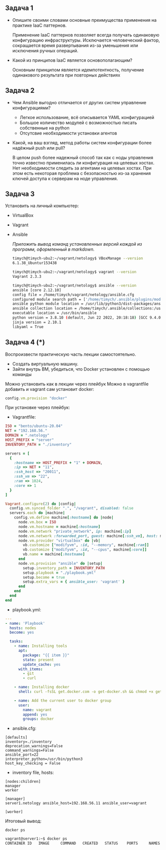 

## Задача 1

- Опишите своими словами основные преимущества применения на практике IaaC паттернов.

  Применение IaaC паттернов позволяет всегда получать одинаковую конфигурацию инфраструктуры. Исключается человеческий фактор, сокращается время развертывания из-за уменьшения или исключения ручных операций.

- Какой из принципов IaaC является основополагающим?

  Основным принципом является идемпотентность, получение одинакового результата при повторных действиях

## Задача 2

- Чем Ansible выгодно отличается от других систем управление конфигурациями?

    - Легкое использование, всё описывается YAML конфигурацией
    - Большое количество модулей с возможностью писать собственные на python
    - Отсутсвие необходимости установки агентов

- Какой, на ваш взгляд, метод работы систем конфигурации более надёжный push или pull?

    В целом push более надежный способ так как с ноды управления точно известно применилась ли конфигурация на целевых хостах. Нет необходимости следить за агентами на целевых хостах. При этом есть некоторая проблема с безопасностью из-за хранения ключей доступа к серверам на ноде управления.


## Задача 3

Установить на личный компьютер:

- VirtualBox
- Vagrant
- Ansible

    *Приложить вывод команд установленных версий каждой из программ, оформленный в markdown.*




    ```bash
    timych@timych-ubu2:~/vagrant/netology$ VBoxManage --version
    6.1.38_Ubuntur153438

    timych@timych-ubu2:~/vagrant/netology$ vagrant --version
    Vagrant 2.3.3

    timych@timych-ubu2:~/vagrant/netology$ ansible --version
    ansible [core 2.12.10]
    config file = /home/timych/vagrant/netology/ansible.cfg
    configured module search path = ['/home/timych/.ansible/plugins/modules', '/usr/share/ansible/plugins/modules']
    ansible python module location = /usr/lib/python3/dist-packages/ansible
    ansible collection location = /home/timych/.ansible/collections:/usr/share/ansible/collections
    executable location = /usr/bin/ansible
    python version = 3.8.10 (default, Jun 22 2022, 20:18:18) [GCC 9.4.0]
    jinja version = 2.10.1
    libyaml = True
    ```


## Задача 4 (*)

Воспроизвести практическую часть лекции самостоятельно.

- Создать виртуальную машину.
- Зайти внутрь ВМ, убедиться, что Docker установлен с помощью команды

Можно установить как в лекции через плейбук
Можно в vagrantfile добавить и vagrant сам установит docker:

```ruby
config.vm.provision "docker"
```

При установке через плейбук:
- Vagrantfile:
```ruby
ISO = "bento/ubuntu-20.04"
NET = "192.168.56."
DOMAIN = ".netology"
HOST_PREFIX = "server"
INVENTORY_PATH = "./inventory"

servers = [
  {
    :hostname => HOST_PREFIX + "1" + DOMAIN,
    :ip => NET + "11",
    :ssh_host => "20011",
    :ssh_vm => "22",
    :ram => 1024,
    :core => 1
  }
]

Vagrant.configure(2) do |config|
  config.vm.synced_folder ".", "/vagrant", disabled: false
  servers.each do |machine|
    config.vm.define machine[:hostname] do |node|
      node.vm.box = ISO
      node.vm.hostname = machine[:hostname]
      node.vm.network "private_network", ip: machine[:ip]
      node.vm.network :forwarded_port, guest: machine[:ssh_vm], host: machine[:ssh_host]
      node.vm.provider "virtualbox" do |vb|
        vb.customize ["modifyvm", :id, "--memory", machine[:ram]]
        vb.customize ["modifyvm", :id, "--cpus", machine[:core]]
        vb.name = machine[:hostname]
      end
      node.vm.provision "ansible" do |setup|
        setup.inventory_path = INVENTORY_PATH
        setup.playbook = "./playbook.yml"
        setup.become = true
        setup.extra_vars = { ansible_user: 'vagrant' }
      end
    end
  end
end
```

 - playbook.yml:

```yml
---
- name: 'Playbook'
  hosts: nodes
  become: yes

  tasks:
    - name: Installing tools
      apt:
        package: "{{ item }}"
        state: present
        update_cache: yes
      with_items:
        - git
        - curl

    - name: Installing docker
      shell: curl -fsSL get.docker.com -o get-docker.sh && chmod +x get-docker.sh && ./get-docker.sh

    - name: Add the current user to docker group
      user:
        name: vagrant
        append: yes
        groups: docker
```

- ansible.cfg:


```properties
[defaults]
inventory=./inventory
deprecation_warnings=False
command_warnings=False
ansible_port=22
interpreter_python=/usr/bin/python3
host_key_checking = False
```

- inventory file, hosts:


```properties
[nodes:children]
manager
worker

[manager]
server1.netology ansible_host=192.168.56.11 ansible_user=vagrant

[worker]
```

Итоговый вывод:

```
docker ps
```


```bash
vagrant@server1:~$ docker ps
CONTAINER ID   IMAGE     COMMAND   CREATED   STATUS    PORTS     NAMES
```
